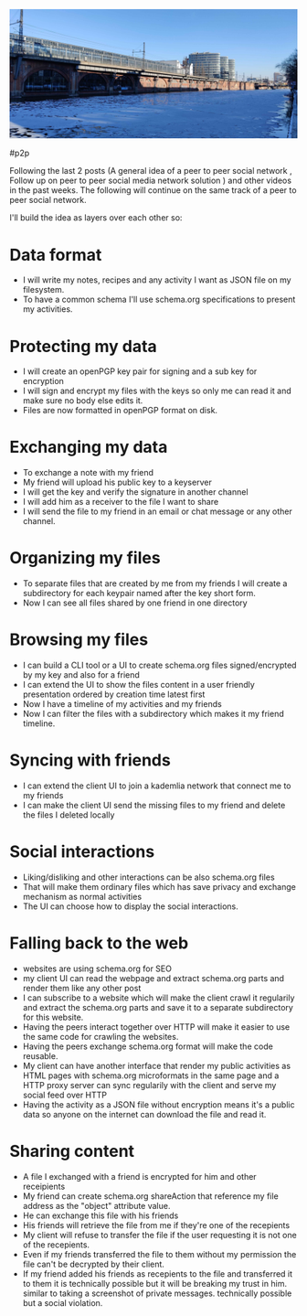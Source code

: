 ![Spree near jannowitzbrücke, Berlin](/public/e420d55f-a60c-4892-8d1f-1c7ec03a2d08.jpg)

#p2p

Following the last 2 posts (A general idea of a peer to peer social network , Follow up on peer to peer social media network solution ) and other videos in the past weeks. The following will continue on the same track of a peer to peer social network.

I'll build the idea as layers over each other so:

# Data format

- I will write my notes, recipes and any activity I want as JSON file on my filesystem.
- To have a common schema I'll use schema.org specifications to present my activities.

# Protecting my data

- I will create an openPGP key pair for signing and a sub key for encryption
- I will sign and encrypt my files with the keys so only me can read it and make sure no body else edits it.
- Files are now formatted in openPGP format on disk.

# Exchanging my data

- To exchange a note with my friend
- My friend will upload his public key to a keyserver
- I will get the key and verify the signature in another channel
- I will add him as a receiver to the file I want to share
- I will send the file to my friend in an email or chat message or any other channel.

# Organizing my files

- To separate files that are created by me from my friends I will create a subdirectory for each keypair named after the key short form.
- Now I can see all files shared by one friend in one directory

# Browsing my files

- I can build a CLI tool or a UI to create schema.org files signed/encrypted by my key and also for a friend
- I can extend the UI to show the files content in a user friendly presentation ordered by creation time latest first
- Now I have a timeline of my activities and my friends
- Now I can filter the files with a subdirectory which makes it my friend timeline.

# Syncing with friends

- I can extend the client UI to join a kademlia network that connect me to my friends
- I can make the client UI send the missing files to my friend and delete the files I deleted locally

# Social interactions

- Liking/disliking and other interactions can be also schema.org files
- That will make them ordinary files which has save privacy and exchange mechanism as normal activities
- The UI can choose how to display the social interactions.

# Falling back to the web

- websites are using schema.org for SEO
- my client UI can read the webpage and extract schema.org parts and render them like any other post
- I can subscribe to a website which will make the client crawl it regularily and extract the schema.org parts and save it to a separate subdirectory for this website.
- Having the peers interact together over HTTP will make it easier to use the same code for crawling the websites.
- Having the peers exchange schema.org format will make the code reusable.
- My client can have another interface that render my public activities as HTML pages with schema.org microformats in the same page and a HTTP proxy server can sync regularily with the client and serve my social feed over HTTP
- Having the activity as a JSON file without encryption means it's a public data so anyone on the internet can download the file and read it.

# Sharing content

- A file I exchanged with a friend is encrypted for him and other receipients
- My friend can create schema.org shareAction that reference my file address as the "object" attribute value.
- He can exchange this file with his friends
- His friends will retrieve the file from me if they're one of the recepients
- My client will refuse to transfer the file if the user requesting it is not one of the recepients.
- Even if my friends transferred the file to them without my permission the file can't be decrypted by their client.
- If my friend added his friends as recepients to the file and transferred it to them it is technically possible but it will be breaking my trust in him. similar to taking a screenshot of private messages. technically possible but a social violation.
